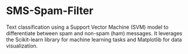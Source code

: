 # SMS-Spam-Filter
Text classification using a Support Vector Machine (SVM) model to differentiate between spam and non-spam (ham) messages. It leverages the Scikit-learn library for machine learning tasks and Matplotlib for data visualization.

